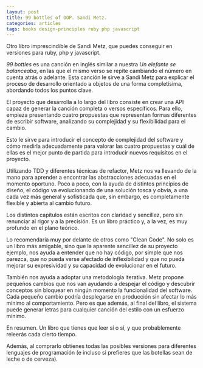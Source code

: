 ```yaml
---
layout: post
title: 99 bottles of OOP. Sandi Metz.
categories: articles
tags: books design-principles ruby php javascript
---
```


Otro libro imprescindible de Sandi Metz, que puedes conseguir en versiones para ruby, php y javascript.

*99 bottles* es una canción en inglés similar a nuestra *Un elefante se balanceaba*, en las que el mismo verso se repite cambiando el número en cuenta atrás o adelante. Esta canción le sirve a Sandi Metz para explicar el proceso de desarrollo orientado a objetos de una forma completísima, abordando todos los puntos clave.

El proyecto que desarrolla a lo largo del libro consiste en crear una API capaz de generar la canción completa o versos específicos. Para ello, empieza presentando cuatro propuestas que representan formas diferentes de escribir software, analizando su complejidad y su flexibilidad para el cambio.

Esto le sirve para introducir el concepto de complejidad del software y cómo medirla adecuadamente para valorar las cuatro propuestas y cuál de ellas es el mejor punto de partida para introducir nuevos requisitos en el proyecto.

Utilizando TDD y diferentes técnicas de refactor, Metz nos va llevando de la mano para aprender a encontrar las abstracciones adecuadas en el momento oportuno. Poco a poco, con la ayuda de distintos principios de diseño, el código va evolucionando de una solución tosca y obvia, a una cada vez más general y sofisticada que, sin embargo, es completamente flexible y abierta al cambio futuro.

Los distintos capítulos están escritos con claridad y sencillez, pero sin renunciar al rigor y a la precisión. Es un libro práctico y, a la vez, es muy profundo en el plano teórico.

Lo recomendaría muy por delante de otros como "Clean Code". No solo es un libro más amigable, sino que la aparente sencillez de su proyecto ejemplo, nos ayuda a entender que no hay código, por simple que nos parezca, que no pueda verse afectado de inflexibilidad y que no pueda mejorar su expresividad y su capacidad de evolucionar en el futuro.

También nos ayuda a adoptar una metodología iterativa. Metz propone pequeños cambios que nos van ayudando a despejar el código y descubrir conceptos sin bloquear en ningún momento la funcionalidad del software. Cada pequeño cambio podría desplegarse en producción sin afectar lo más mínimo al comportamiento. Pero es que además, al final del libro, el sistema puede generar letras para cualquier canción del estilo con un esfuerzo mínimo.

En resumen. Un libro que tienes que leer sí o sí, y que probablemente releerás cada cierto tiempo.

Además, al comprarlo obtienes todas las posibles versiones para diferentes lenguajes de programación (e incluso si prefieres que las botellas sean de leche o de cerveza).
